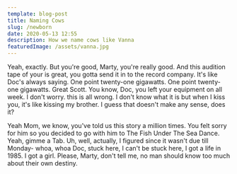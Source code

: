 ```yaml
---
template: blog-post
title: Naming Cows
slug: /newborn
date: 2020-05-13 12:55
description: How we name cows like Vanna
featuredImage: /assets/vanna.jpg
---
```


Yeah, exactly. But you're good, Marty, you're really good. And this audition tape of your is great, you gotta send it in to the record company. It's like Doc's always saying. One point twenty-one gigawatts. One point twenty-one gigawatts. Great Scott. You know, Doc, you left your equipment on all week. I don't worry. this is all wrong. I don't know what it is but when I kiss you, it's like kissing my brother. I guess that doesn't make any sense, does it?

Yeah Mom, we know, you've told us this story a million times. You felt sorry for him so you decided to go with him to The Fish Under The Sea Dance. Yeah, gimme a Tab. Uh, well, actually, I figured since it wasn't due till Monday- whoa, whoa Doc, stuck here, I can't be stuck here, I got a life in 1985. I got a girl. Please, Marty, don't tell me, no man should know too much about their own destiny.
